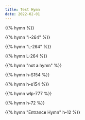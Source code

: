 ```yaml
---
title: Test Hymn
date: 2022-02-01
---
```


{{% hymn %}}

{{% hymn "l-264" %}}

{{% hymn "L-264" %}}

{{% hymn L-264 %}}

{{% hymn "not a hymn" %}}

{{% hymn h-S154 %}}

{{% hymn h-s154 %}}

{{% hymn wlp-777 %}}

{{% hymn h-72 %}}

{{% hymn "Entrance Hymn"  h-12 %}}
